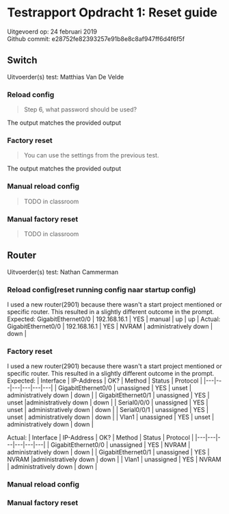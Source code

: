 # Testrapport Opdracht 1: Reset guide 

Uitgevoerd op: 24 februari 2019  
Github commit:  e28752fe82393257e91b8e8c8af947ff6d4f6f5f  

## Switch
Uitvoerder(s) test: Matthias Van De Velde  

### Reload config
> Step 6, what password should be used?  

The output matches the provided output  

### Factory reset
> You can use the settings from the previous test.  

The output matches the provided output  

### Manual reload config
> TODO in classroom  

### Manual factory reset
> TODO in classroom  

## Router
Uitvoerder(s) test: Nathan Cammerman  

### Reload config(reset running config naar startup config)
I used a new router(2901) because there wasn't a start project mentioned or specific router.
This resulted in a slightly different outcome in the prompt.
Expected: GigabitEthernet0/0 | 192.168.16.1 | YES | manual | up | up |
Actual: GigabitEthernet0/0 | 192.168.16.1 | YES | NVRAM | administratively down | down |

### Factory reset
I used a new router(2901) because there wasn't a start project mentioned or specific router.
This resulted in a slightly different outcome in the prompt.
Expected:
| Interface | IP-Address | OK? | Method | Status | Protocol |
|---|---|---|---|---|---|
| GigabitEthernet0/0 | unassigned | YES | unset | administratively down | down |
| GigabitEthernet0/1 | unassigned  | YES | unset |administratively down | down |
| Serial0/0/0 | unassigned | YES | unset | administratively down | down |
| Serial0/0/1 | unassigned | YES | unset | administratively down | down |
| Vlan1 | unassigned | YES | unset | administratively down | down |

Actual:
| Interface | IP-Address | OK? | Method | Status | Protocol |
|---|---|---|---|---|---|
| GigabitEthernet0/0 | unassigned | YES | NVRAM | administratively down | down |
| GigabitEthernet0/1 | unassigned  | YES | NVRAM |administratively down | down |
| Vlan1 | unassigned | YES | NVRAM | administratively down | down |
### Manual reload config
### Manual factory reset